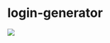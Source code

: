 # login-generator

[![](https://jitpack.io/v/CyrilAnac/login-generator.svg)](https://jitpack.io/#CyrilAnac/login-generator)
